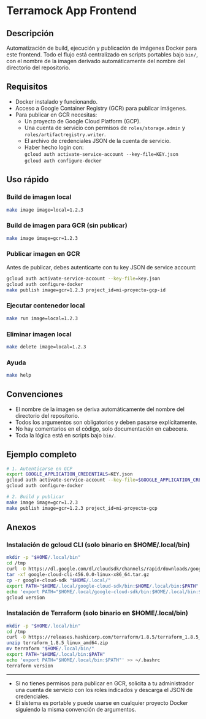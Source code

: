 # Terramock App Frontend

## Descripción

Automatización de build, ejecución y publicación de imágenes Docker para este frontend. Todo el flujo está centralizado en scripts portables bajo `bin/`, con el nombre de la imagen derivado automáticamente del nombre del directorio del repositorio.

## Requisitos

- Docker instalado y funcionando.
- Acceso a Google Container Registry (GCR) para publicar imágenes.
- Para publicar en GCR necesitas:
  - Un proyecto de Google Cloud Platform (GCP).
  - Una cuenta de servicio con permisos de `roles/storage.admin` y `roles/artifactregistry.writer`.
  - El archivo de credenciales JSON de la cuenta de servicio.
  - Haber hecho login con:  
    `gcloud auth activate-service-account --key-file=KEY.json`  
    `gcloud auth configure-docker`

## Uso rápido

### Build de imagen local

```sh
make image image=local=1.2.3
```

### Build de imagen para GCR (sin publicar)

```sh
make image image=gcr=1.2.3
```


### Publicar imagen en GCR

Antes de publicar, debes autenticarte con tu key JSON de service account:

```sh
gcloud auth activate-service-account --key-file=key.json
gcloud auth configure-docker
make publish image=gcr=1.2.3 project_id=mi-proyecto-gcp-id
```

### Ejecutar contenedor local

```sh
make run image=local=1.2.3
```

### Eliminar imagen local

```sh
make delete image=local=1.2.3
```

### Ayuda

```sh
make help
```

## Convenciones

- El nombre de la imagen se deriva automáticamente del nombre del directorio del repositorio.
- Todos los argumentos son obligatorios y deben pasarse explícitamente.
- No hay comentarios en el código, solo documentación en cabecera.
- Toda la lógica está en scripts bajo `bin/`.

## Ejemplo completo

```sh
# 1. Autenticarse en GCP
export GOOGLE_APPLICATION_CREDENTIALS=KEY.json
gcloud auth activate-service-account --key-file=$GOOGLE_APPLICATION_CREDENTIALS
gcloud auth configure-docker

# 2. Build y publicar
make image image=gcr=1.2.3
make publish image=gcr=1.2.3 project_id=mi-proyecto-gcp
```


## Anexos

### Instalación de gcloud CLI (solo binario en $HOME/.local/bin)

```sh
mkdir -p "$HOME/.local/bin"
cd /tmp
curl -O https://dl.google.com/dl/cloudsdk/channels/rapid/downloads/google-cloud-cli-456.0.0-linux-x86_64.tar.gz
tar -xf google-cloud-cli-456.0.0-linux-x86_64.tar.gz
cp -r google-cloud-sdk "$HOME/.local/"
export PATH="$HOME/.local/google-cloud-sdk/bin:$HOME/.local/bin:$PATH"
echo 'export PATH="$HOME/.local/google-cloud-sdk/bin:$HOME/.local/bin:$PATH"' >> ~/.bashrc
gcloud version
```

### Instalación de Terraform (solo binario en $HOME/.local/bin)

```sh
mkdir -p "$HOME/.local/bin"
cd /tmp
curl -O https://releases.hashicorp.com/terraform/1.8.5/terraform_1.8.5_linux_amd64.zip
unzip terraform_1.8.5_linux_amd64.zip
mv terraform "$HOME/.local/bin/"
export PATH="$HOME/.local/bin:$PATH"
echo 'export PATH="$HOME/.local/bin:$PATH"' >> ~/.bashrc
terraform version
```

---

- Si no tienes permisos para publicar en GCR, solicita a tu administrador una cuenta de servicio con los roles indicados y descarga el JSON de credenciales.
- El sistema es portable y puede usarse en cualquier proyecto Docker siguiendo la misma convención de argumentos.

